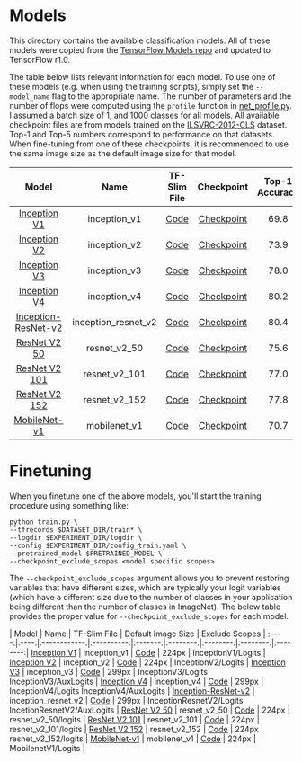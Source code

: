 # Models

This directory contains the available classification models. All of these models were copied from the [TensorFlow Models repo](https://github.com/tensorflow/models/tree/master/slim/nets) and updated to TensorFlow r1.0.

The table below lists relevant information for each model. To use one of these models (e.g. when using the training scripts), simply set the `--model_name` flag to the appropriate name. The number of parameters and the number of flops were computed using the `profile` function in [net_profile.py](net_profile.py). I assumed a batch size of 1, and 1000 classes for all models. All available checkpoint files are from models trained on the [ILSVRC-2012-CLS](http://www.image-net.org/challenges/LSVRC/2012/) dataset. Top-1 and Top-5 numbers correspond to performance on that datasets. When fine-tuning from one of these checkpoints, it is recommended to use the same image size as the default image size for that model.

| Model | Name | TF-Slim File | Checkpoint | Top-1 Accuracy | Top-5 Accuracy | Default Image Size | Num Params | Num Flops |
:----:|:----:|:------------:|:----------:|:-------:|:--------:|:--------:|:--------:|:--------:|
[Inception V1](http://arxiv.org/abs/1409.4842v1) | inception_v1 | [Code](inception_v1.py) | [Checkpoint](http://download.tensorflow.org/models/inception_v1_2016_08_28.tar.gz) | 69.8 | 89.6 | 224px | 6,617,624 | 3.00b |
[Inception V2](http://arxiv.org/abs/1502.03167) | inception_v2 | [Code](inception_v2.py) | [Checkpoint](http://download.tensorflow.org/models/inception_v2_2016_08_28.tar.gz) | 73.9 | 91.8 | 224px | 11,178,336 | 3.87b |
[Inception V3](http://arxiv.org/abs/1512.00567) | inception_v3 | [Code](inception_v3.py) | [Checkpoint](http://download.tensorflow.org/models/inception_v3_2016_08_28.tar.gz) | 78.0 | 93.9 | 299px | 27,143,152 | 11.44b |
[Inception V4](http://arxiv.org/abs/1602.07261) | inception_v4 | [Code](inception_v4.py) | [Checkpoint](http://download.tensorflow.org/models/inception_v4_2016_09_09.tar.gz) | 80.2 | 95.2 | 299px | 46,006,800 | 24.52b |
[Inception-ResNet-v2](http://arxiv.org/abs/1602.07261) | inception_resnet_v2 | [Code](inception_resnet_v2.py) | [Checkpoint](http://download.tensorflow.org/models/inception_resnet_v2_2016_08_30.tar.gz) | 80.4 | 95.3 | 299px | 59,179,952 | 26.34b |
[ResNet V2 50](https://arxiv.org/abs/1603.05027) | resnet_v2_50 | [Code](resnet_v2.py) | [Checkpoint](http://download.tensorflow.org/models/resnet_v2_50_2017_04_14.tar.gz) | 75.6 | 92.8 | 299px | 25,568,360 | 13.08b |
[ResNet V2 101](https://arxiv.org/abs/1603.05027) | resnet_v2_101 | [Code](resnet_v2.py) | [Checkpoint](http://download.tensorflow.org/models/resnet_v2_101_2017_04_14.tar.gz) | 77.0 | 93.7 | 299px | 44,577,896 | 26.77b |
[ResNet V2 152](https://arxiv.org/abs/1603.05027) | resnet_v2_152 | [Code](resnet_v2.py) | [Checkpoint](http://download.tensorflow.org/models/resnet_v2_152_2017_04_14.tar.gz) | 77.8 | 94.1 | 299px | 60,236,904 | 40.45b |
[MobileNet-v1](https://arxiv.org/abs/1704.04861) | mobilenet_v1 | [Code](mobilenet_v1.py) | [Checkpoint](http://download.tensorflow.org/models/mobilenet_v1_1.0_224_2017_06_14.tar.gz) | 70.7 | 89.5 | 224px | 4,231,976 | 1.14b |

# Finetuning

When you finetune one of the above models, you'll start the training procedure using something like:
```
python train.py \
--tfrecords $DATASET_DIR/train* \
--logdir $EXPERIMENT_DIR/logdir \
--config $EXPERIMENT_DIR/config_train.yaml \
--pretrained_model $PRETRAINED_MODEL \
--checkpoint_exclude_scopes <model specific scopes>
```

The `--checkpoint_exclude_scopes` argument allows you to prevent restoring variables that have different sizes, which are typically your logit variables (which have a different size due to the number of classes in your application being different than the number of classes in ImageNet). The below table provides the proper value for `--checkpoint_exclude_scopes` for each model.

| Model | Name | TF-Slim File | Default Image Size | Exclude Scopes |
:----:|:----:|:------------:|:----------:|:-------:|:--------:|:--------:|:--------:|:--------:|
[Inception V1](http://arxiv.org/abs/1409.4842v1) | inception_v1 | [Code](inception_v1.py) | 224px | InceptionV1/Logits |
[Inception V2](http://arxiv.org/abs/1502.03167) | inception_v2 | [Code](inception_v2.py) | 224px | InceptionV2/Logits |
[Inception V3](http://arxiv.org/abs/1512.00567) | inception_v3 | [Code](inception_v3.py) | 299px | InceptionV3/Logits InceptionV3/AuxLogits |
[Inception V4](http://arxiv.org/abs/1602.07261) | inception_v4 | [Code](inception_v4.py) | 299px | InceptionV4/Logits InceptionV4/AuxLogits |
[Inception-ResNet-v2](http://arxiv.org/abs/1602.07261) | inception_resnet_v2 | [Code](inception_resnet_v2.py) | 299px | InceptionResnetV2/Logits IncetionResnetV2/AuxLogits |
[ResNet V2 50](https://arxiv.org/abs/1603.05027) | resnet_v2_50 | [Code](resnet_v2.py) | 224px | resnet_v2_50/logits |
[ResNet V2 101](https://arxiv.org/abs/1603.05027) | resnet_v2_101 | [Code](resnet_v2.py) | 224px | resnet_v2_101/logits |
[ResNet V2 152](https://arxiv.org/abs/1603.05027) | resnet_v2_152 | [Code](resnet_v2.py) | 224px | resnet_v2_152/logits |
[MobileNet-v1](https://arxiv.org/abs/1704.04861) | mobilenet_v1 | [Code](mobilenet_v1.py) | 224px | MobilenetV1/Logits |